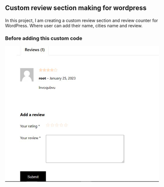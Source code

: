 ## Custom review section making for wordpress ##

#### 

In this project, I am creating a custom review section and review counter for WordPress. Where user can add their name, cities name and review. 

####

### Before adding this custom code ###
![Alt Image text](/image/before.jpg "Before adding this code")